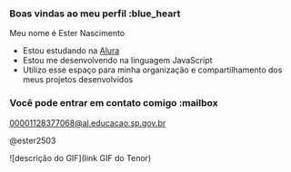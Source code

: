 ### Boas vindas ao meu perfil :blue_heart

Meu nome é Ester Nascimento

- Estou estudando na [Alura](https://www.alura.com.br)
- Estou me desenvolvendo na linguagem JavaScript
- Utilizo esse espaço para minha organização e compartilhamento dos meus projetos desenvolvidos

### Você pode entrar em contato comigo :mailbox

00001128377068@al.educacao.sp.gov.br

@ester2503

![descrição do GIF](link GIF do Tenor)
